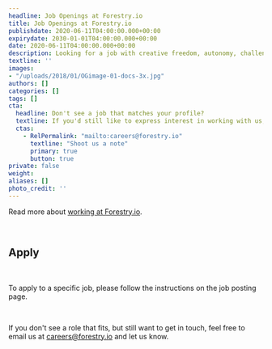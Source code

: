 ```yaml
---
headline: Job Openings at Forestry.io
title: Job Openings at Forestry.io
publishdate: 2020-06-11T04:00:00.000+00:00
expirydate: 2030-01-01T04:00:00.000+00:00
date: 2020-06-11T04:00:00.000+00:00
description: Looking for a job with creative freedom, autonomy, challenging work and great peers? Look no further!
textline: ''
images:
- "/uploads/2018/01/OGimage-01-docs-3x.jpg"
authors: []
categories: []
tags: []
cta:
  headline: Don't see a job that matches your profile?
  textline: If you'd still like to express interest in working with us,
  ctas:
    - RelPermalink: "mailto:careers@forestry.io"
      textline: "Shoot us a note"
      primary: true
      button: true
private: false
weight: 
aliases: []
photo_credit: ''
---
```

Read more about [working at Forestry.io](https://forestry.io/careers).

<br/>

## Apply

<br/>

To apply to a specific job, please follow the instructions on the job posting page.

<br/>

If you don't see a role that fits, but still want to get in touch, feel free to email us at [careers@forestry.io](mailto:careers@forestry.io) and let us know. 

<!--more-->

<!-- Unfortunately, we don't currently have any job openings. >
<!-- Don't see a job that matches your profile? >